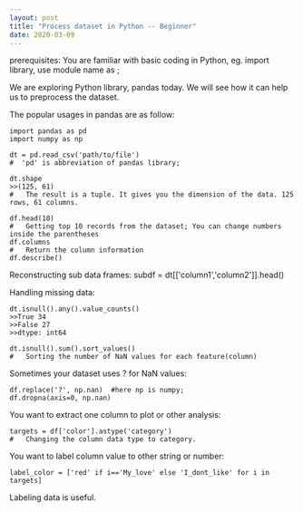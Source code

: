```yaml
---
layout: post
title: "Process dataset in Python -- Beginner"
date: 2020-03-09
---
```

prerequisites:
You are familiar with basic coding in Python, eg. import library, use module name as ;

We are exploring Python library, pandas today. We will see how it can help us to preprocess the dataset.

The popular usages in pandas are as follow:
    
    import pandas as pd
    import numpy as np
     
    dt = pd.read_csv('path/to/file')
    #  'pd' is abbreviation of pandas library;
    
    dt.shape  
    >>(125, 61)  
    #   The result is a tuple. It gives you the dimension of the data. 125 rows, 61 columns.
    
    df.head(10)
    #   Getting top 10 records from the dataset; You can change numbers inside the parentheses
    df.columns
    #   Return the column information
    df.describe()

Reconstructing sub data frames:
    subdf = dt[['column1','column2']].head()

Handling missing data:

    dt.isnull().any().value_counts()
    >>True 34
    >>False 27
    >>dtype: int64

    dt.isnull().sum().sort_values()
    #   Sorting the number of NaN values for each feature(column)

Sometimes your dataset uses ? for NaN values:

    df.replace('?', np.nan)  #here np is numpy;
    df.dropna(axis=0, np.nan)


You want to extract one column to plot or other analysis:

    targets = df['color'].astype('category')
    #   Changing the column data type to category.
    
You want to label column value to other string or number:

    label_color = ['red' if i=='My_love' else 'I_dont_like' for i in targets]
    
Labeling data is useful.